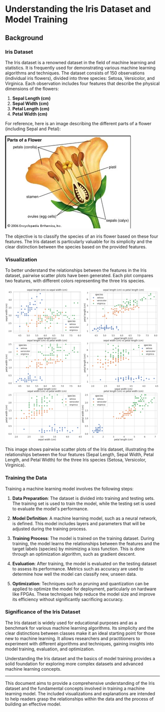 # Understanding the Iris Dataset and Model Training

## Background

### Iris Dataset

The Iris dataset is a renowned dataset in the field of machine learning and statistics. It is frequently used for demonstrating various machine learning algorithms and techniques. The dataset consists of 150 observations (individual iris flowers), divided into three species: Setosa, Versicolor, and Virginica. Each observation includes four features that describe the physical dimensions of the flowers:

1. **Sepal Length (cm)**
2. **Sepal Width (cm)**
3. **Petal Length (cm)**
4. **Petal Width (cm)**

For reference, here is an image describing the different parts of a flower (including Sepal and Petal):

![Parts of a Flower](flower_parts.png)

The objective is to classify the species of an iris flower based on these four features. The Iris dataset is particularly valuable for its simplicity and the clear distinction between the species based on the provided features.

### Visualization

To better understand the relationships between the features in the Iris dataset, pairwise scatter plots have been generated. Each plot compares two features, with different colors representing the three Iris species.

![Pairwise Scatterplots of Iris Dataset](iris_pairwise_scatter_plots.png)

This image shows pairwise scatter plots of the Iris dataset, illustrating the relationships between the four features (Sepal Length, Sepal Width, Petal Length, and Petal Width) for the three Iris species (Setosa, Versicolor, Virginica).

### Training the Data

Training a machine learning model involves the following steps:

1. **Data Preparation**: The dataset is divided into training and testing sets. The training set is used to train the model, while the testing set is used to evaluate the model's performance.

2. **Model Definition**: A machine learning model, such as a neural network, is defined. This model includes layers and parameters that will be adjusted during the training process.

3. **Training Process**: The model is trained on the training dataset. During training, the model learns the relationships between the features and the target labels (species) by minimizing a loss function. This is done through an optimization algorithm, such as gradient descent.

4. **Evaluation**: After training, the model is evaluated on the testing dataset to assess its performance. Metrics such as accuracy are used to determine how well the model can classify new, unseen data.

5. **Optimization**: Techniques such as pruning and quantization can be applied to optimize the model for deployment, particularly on hardware like FPGAs. These techniques help reduce the model size and improve its efficiency without significantly sacrificing accuracy.

### Significance of the Iris Dataset

The Iris dataset is widely used for educational purposes and as a benchmark for various machine learning algorithms. Its simplicity and the clear distinctions between classes make it an ideal starting point for those new to machine learning. It allows researchers and practitioners to experiment with different algorithms and techniques, gaining insights into model training, evaluation, and optimization.

Understanding the Iris dataset and the basics of model training provides a solid foundation for exploring more complex datasets and advanced machine learning concepts.

---

This document aims to provide a comprehensive understanding of the Iris dataset and the fundamental concepts involved in training a machine learning model. The included visualizations and explanations are intended to help readers grasp the relationships within the data and the process of building an effective model.
